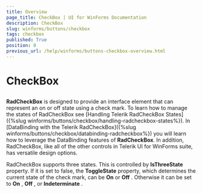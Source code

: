```yaml
---
title: Overview
page_title: CheckBox | UI for WinForms Documentation
description: CheckBox
slug: winforms/buttons/checkbox
tags: checkbox
published: True
position: 0
previous_url: /help/winforms/buttons-checkbox-overview.html
---
```


# CheckBox



## 

__RadCheckBox__ is designed to provide an interface element that can represent an on or off state using a check mark. To learn how to manage the states of RadCheckBox see  [Handling Telerik RadCheckBox States]({%slug winforms/buttons/checkbox/handling-radcheckbox-states%}). In [DataBinding with the Telerik RadCheckBox]({%slug winforms/buttons/checkbox/databinding-radcheckbox%}) you will learn how to leverage the DataBinding features of __RadCheckBox__. In addition, RadCheckBox, like all of the other controls in Telerik UI for WinForms suite, has versatile design options.
        

RadCheckBox supports three states. This is controlled by __IsThreeState__ property. If it is set to false, the __ToggleState__ property, which determines the current state of the check mark, can be  __On__ or __Off__ . Otherwise it can be set to __On__ , __Off__ , or __Indeterminate__ .
        
